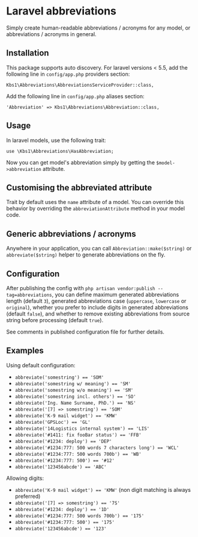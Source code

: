 # Laravel abbreviations
Simply create human-readable abbreviations / acronyms for any model, or abbreviations / acronyms in general.

## Installation
This package supports auto discovery. For laravel versions &lt; 5.5, add the following line in `config/app.php` providers section:
```
Kbs1\Abbreviations\AbbreviationsServiceProvider::class,
```
Add the following line in `config/app.php` aliases section:
```
'Abbreviation' => Kbs1\Abbreviations\Abbreviation::class,
```

## Usage
In laravel models, use the following trait:
```
use \Kbs1\Abbreviations\HasAbbreviation;
```
Now you can get model's abbreviation simply by getting the `$model->abbreviation` attribute.

## Customising the abbreviated attribute
Trait by default uses the `name` attribute of a model. You can override this behavior by overriding the `abbreviationAttribute` method in your model code.

## Generic abbreviations / acronyms
Anywhere in your application, you can call `Abbreviation::make($string)` or `abbreviate($string)` helper to generate abbreviations on the fly.

## Configuration
After publishing the config with `php artisan vendor:publish --tag=abbreviations`, you can define maximum generated abbreviations length (default `3`),
generated abbreviations case (`uppercase`, `lowercase` or `original`), whether you prefer to include digits in generated abbreviations (default `false`),
and whether to remove existing abbreviations from source string before processing (default `true`).

See comments in published configuration file for further details.

## Examples
Using default configuration:
- `abbreviate('somestring') == 'SOM'`
- `abbreviate('somestring w/ meaning') == 'SM'`
- `abbreviate('somestring w/o meaning') == 'SM'`
- `abbreviate('somestring incl. others') == 'SO'`
- `abbreviate('Ing. Name Surname, PhD.') == 'NS'`
- `abbreviate('[7] => somestring') == 'SOM'`
- `abbreviate('K-9 mail widget') == 'KMW'`
- `abbreviate('GPSLoc') == 'GL'`
- `abbreviate('14Logistics internal system') == 'LIS'`
- `abbreviate('#1411: fix fooBar status') == 'FFB'`
- `abbreviate('#1234: deploy') == 'DEP'`
- `abbreviate('#1234:777: 500 words 7 characters long') == 'WCL'`
- `abbreviate('#1234:777: 500 words 700b') == 'WB'`
- `abbreviate('#1234:777: 500') == '#12'`
- `abbreviate('123456abcde') == 'ABC'`

Allowing digits:
- `abbreviate('K-9 mail widget') == 'KMW'` (non digit matching is always preferred)
- `abbreviate('[7] => somestring') == '7S'`
- `abbreviate('#1234: deploy') == '1D'`
- `abbreviate('#1234:777: 500 words 700b') == '175'`
- `abbreviate('#1234:777: 500') == '175'`
- `abbreviate('123456abcde') == '123'`
